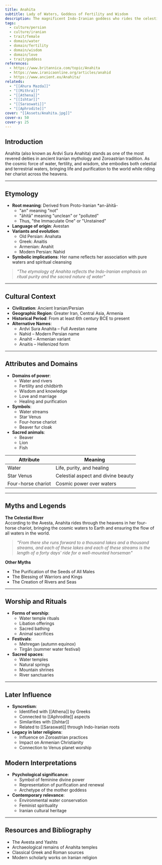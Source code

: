 ```yaml
---
title: Anahita
subtitle: Lady of Waters, Goddess of Fertility and Wisdom
description: The magnificent Indo-Iranian goddess who rides the celestial waters and bestows life-giving rivers upon the Earth
tags:
  - culture/persian
  - culture/iranian
  - trait/female
  - domain/water
  - domain/fertility
  - domain/wisdom
  - domain/love
  - trait/goddess
references:
  - https://www.britannica.com/topic/Anahita
  - https://www.iranicaonline.org/articles/anahid
  - https://www.ancient.eu/Anahita/
relateds:
  - "[[Ahura Mazda]]"
  - "[[Mithra]]"
  - "[[Athena]]"
  - "[[Ishtar]]"
  - "[[Saraswati]]"
  - "[[Aphrodite]]"
cover: "[[Assets/Anahita.jpg]]"
cover-x: 50
cover-y: 25
---
```

## Introduction
Anahita (also known as Ardvi Sura Anahita) stands as one of the most revered deities in ancient Iranian mythology and Zoroastrian tradition. As the cosmic force of water, fertility, and wisdom, she embodies both celestial and terrestrial waters, bringing life and purification to the world while riding her chariot across the heavens.

---

## Etymology

- **Root meaning**: Derived from Proto-Iranian *an-āhitā-
  - "an" meaning "not"
  - "āhitā" meaning "unclean" or "polluted"
  - Thus, "the Immaculate One" or "Unstained"
- **Language of origin**: Avestan
- **Variants and evolution**:
  - Old Persian: Anahata
  - Greek: Anaitis
  - Armenian: Anahit
  - Modern Persian: Nahid
- **Symbolic implications**: Her name reflects her association with pure waters and spiritual cleansing

> _"The etymology of Anahita reflects the Indo-Iranian emphasis on ritual purity and the sacred nature of water"_

---

## Cultural Context

- **Civilization**: Ancient Iranian/Persian
- **Geographic Region**: Greater Iran, Central Asia, Armenia
- **Historical Period**: From at least 6th century BCE to present
- **Alternative Names**:
  - Ardvi Sura Anahita – Full Avestan name
  - Nahid – Modern Persian name
  - Anahit – Armenian variant
  - Anaitis – Hellenized form

---

## Attributes and Domains

- **Domains of power**:
  - Water and rivers
  - Fertility and childbirth
  - Wisdom and knowledge
  - Love and marriage
  - Healing and purification
- **Symbols**:
  - Water streams
  - Star Venus
  - Four-horse chariot
  - Beaver fur cloak
- **Sacred animals**:
  - Beaver
  - Lion
  - Fish

| Attribute | Meaning |
|-----------|----------|
| Water | Life, purity, and healing |
| Star Venus | Celestial aspect and divine beauty |
| Four-horse chariot | Cosmic power over waters |

---

## Myths and Legends

**The Celestial River**  
According to the Avesta, Anahita rides through the heavens in her four-horse chariot, bringing the cosmic waters to Earth and ensuring the flow of all waters in the world.

> _"From there she runs forward to a thousand lakes and a thousand streams, and each of these lakes and each of these streams is the length of a forty days' ride for a well-mounted horseman"_

**Other Myths**
- The Purification of the Seeds of All Males
- The Blessing of Warriors and Kings
- The Creation of Rivers and Seas

---

## Worship and Rituals

- **Forms of worship**:
  - Water temple rituals
  - Libation offerings
  - Sacred bathing
  - Animal sacrifices
- **Festivals**:
  - Mehregan (autumn equinox)
  - Tirgān (summer water festival)
- **Sacred spaces**:
  - Water temples
  - Natural springs
  - Mountain shrines
  - River sanctuaries

---

## Later Influence

- **Syncretism**:
  - Identified with [[Athena]] by Greeks
  - Connected to [[Aphrodite]] aspects
  - Similarities with [[Ishtar]]
  - Related to [[Saraswati]] through Indo-Iranian roots
- **Legacy in later religions**:
  - Influence on Zoroastrian practices
  - Impact on Armenian Christianity
  - Connection to Venus planet worship

## Modern Interpretations

- **Psychological significance**:
  - Symbol of feminine divine power
  - Representation of purification and renewal
  - Archetype of the mother goddess
- **Contemporary relevance**:
  - Environmental water conservation
  - Feminist spirituality
  - Iranian cultural heritage

---

## Resources and Bibliography

- The Avesta and Yashts
- Archaeological remains of Anahita temples
- Classical Greek and Roman sources
- Modern scholarly works on Iranian religion